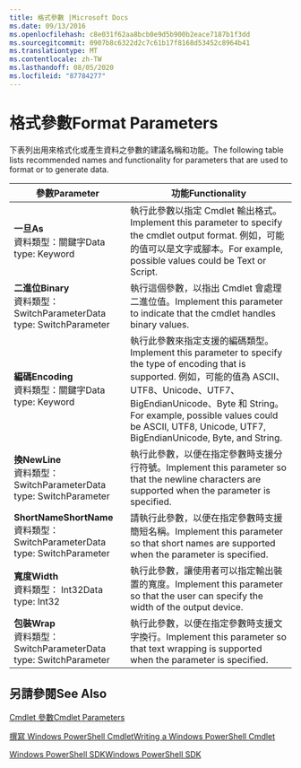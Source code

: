 ```yaml
---
title: 格式參數 |Microsoft Docs
ms.date: 09/13/2016
ms.openlocfilehash: c8e031f62aa8bcb0e9d5b900b2eace7187b1f3dd
ms.sourcegitcommit: 0907b8c6322d2c7c61b17f8168d53452c8964b41
ms.translationtype: MT
ms.contentlocale: zh-TW
ms.lasthandoff: 08/05/2020
ms.locfileid: "87784277"
---
```

# <a name="format-parameters"></a><span data-ttu-id="54771-102">格式參數</span><span class="sxs-lookup"><span data-stu-id="54771-102">Format Parameters</span></span>

<span data-ttu-id="54771-103">下表列出用來格式化或產生資料之參數的建議名稱和功能。</span><span class="sxs-lookup"><span data-stu-id="54771-103">The following table lists recommended names and functionality for parameters that are used to format or to generate data.</span></span>

|<span data-ttu-id="54771-104">參數</span><span class="sxs-lookup"><span data-stu-id="54771-104">Parameter</span></span>|<span data-ttu-id="54771-105">功能</span><span class="sxs-lookup"><span data-stu-id="54771-105">Functionality</span></span>|
|---|---|
|<span data-ttu-id="54771-106">**一旦**</span><span class="sxs-lookup"><span data-stu-id="54771-106">**As**</span></span><br><span data-ttu-id="54771-107">資料類型：關鍵字</span><span class="sxs-lookup"><span data-stu-id="54771-107">Data type: Keyword</span></span>|<span data-ttu-id="54771-108">執行此參數以指定 Cmdlet 輸出格式。</span><span class="sxs-lookup"><span data-stu-id="54771-108">Implement this parameter to specify the cmdlet output format.</span></span> <span data-ttu-id="54771-109">例如，可能的值可以是文字或腳本。</span><span class="sxs-lookup"><span data-stu-id="54771-109">For example, possible values could be Text or Script.</span></span>|
|<span data-ttu-id="54771-110">**二進位**</span><span class="sxs-lookup"><span data-stu-id="54771-110">**Binary**</span></span><br><span data-ttu-id="54771-111">資料類型： SwitchParameter</span><span class="sxs-lookup"><span data-stu-id="54771-111">Data type: SwitchParameter</span></span>|<span data-ttu-id="54771-112">執行這個參數，以指出 Cmdlet 會處理二進位值。</span><span class="sxs-lookup"><span data-stu-id="54771-112">Implement this parameter to indicate that the cmdlet handles binary values.</span></span>|
|<span data-ttu-id="54771-113">**編碼**</span><span class="sxs-lookup"><span data-stu-id="54771-113">**Encoding**</span></span><br><span data-ttu-id="54771-114">資料類型：關鍵字</span><span class="sxs-lookup"><span data-stu-id="54771-114">Data type: Keyword</span></span>|<span data-ttu-id="54771-115">執行此參數來指定支援的編碼類型。</span><span class="sxs-lookup"><span data-stu-id="54771-115">Implement this parameter to specify the type of encoding that is supported.</span></span> <span data-ttu-id="54771-116">例如，可能的值為 ASCII、UTF8、Unicode、UTF7、BigEndianUnicode、Byte 和 String。</span><span class="sxs-lookup"><span data-stu-id="54771-116">For example, possible values could be ASCII, UTF8, Unicode, UTF7, BigEndianUnicode, Byte, and String.</span></span>|
|<span data-ttu-id="54771-117">**換**</span><span class="sxs-lookup"><span data-stu-id="54771-117">**NewLine**</span></span><br><span data-ttu-id="54771-118">資料類型： SwitchParameter</span><span class="sxs-lookup"><span data-stu-id="54771-118">Data type: SwitchParameter</span></span>|<span data-ttu-id="54771-119">執行此參數，以便在指定參數時支援分行符號。</span><span class="sxs-lookup"><span data-stu-id="54771-119">Implement this parameter so that the newline characters are supported when the parameter is specified.</span></span>|
|<span data-ttu-id="54771-120">**ShortName**</span><span class="sxs-lookup"><span data-stu-id="54771-120">**ShortName**</span></span><br><span data-ttu-id="54771-121">資料類型： SwitchParameter</span><span class="sxs-lookup"><span data-stu-id="54771-121">Data type: SwitchParameter</span></span>|<span data-ttu-id="54771-122">請執行此參數，以便在指定參數時支援簡短名稱。</span><span class="sxs-lookup"><span data-stu-id="54771-122">Implement this parameter so that short names are supported when the parameter is specified.</span></span>|
|<span data-ttu-id="54771-123">**寬度**</span><span class="sxs-lookup"><span data-stu-id="54771-123">**Width**</span></span><br><span data-ttu-id="54771-124">資料類型： Int32</span><span class="sxs-lookup"><span data-stu-id="54771-124">Data type: Int32</span></span>|<span data-ttu-id="54771-125">執行此參數，讓使用者可以指定輸出裝置的寬度。</span><span class="sxs-lookup"><span data-stu-id="54771-125">Implement this parameter so that the user can specify the width of the output device.</span></span>|
|<span data-ttu-id="54771-126">**包裝**</span><span class="sxs-lookup"><span data-stu-id="54771-126">**Wrap**</span></span><br><span data-ttu-id="54771-127">資料類型： SwitchParameter</span><span class="sxs-lookup"><span data-stu-id="54771-127">Data type: SwitchParameter</span></span>|<span data-ttu-id="54771-128">執行此參數，以便在指定參數時支援文字換行。</span><span class="sxs-lookup"><span data-stu-id="54771-128">Implement this parameter so that text wrapping is supported when the parameter is specified.</span></span>|
## <a name="see-also"></a><span data-ttu-id="54771-129">另請參閱</span><span class="sxs-lookup"><span data-stu-id="54771-129">See Also</span></span>

[<span data-ttu-id="54771-130">Cmdlet 參數</span><span class="sxs-lookup"><span data-stu-id="54771-130">Cmdlet Parameters</span></span>](./cmdlet-parameters.md)

[<span data-ttu-id="54771-131">撰寫 Windows PowerShell Cmdlet</span><span class="sxs-lookup"><span data-stu-id="54771-131">Writing a Windows PowerShell Cmdlet</span></span>](./writing-a-windows-powershell-cmdlet.md)

[<span data-ttu-id="54771-132">Windows PowerShell SDK</span><span class="sxs-lookup"><span data-stu-id="54771-132">Windows PowerShell SDK</span></span>](../windows-powershell-reference.md)
